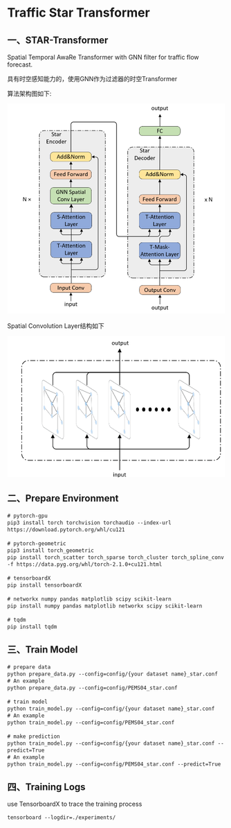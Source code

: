 # Traffic Star Transformer
## 一、STAR-Transformer
Spatial Temporal AwaRe Transformer with GNN filter for traffic flow forecast.

具有时空感知能力的，使用GNN作为过滤器的时空Transformer

算法架构图如下:

<img src="./assets/structure.png" alt="">

Spatial Convolution Layer结构如下

<img src="./assets/spatial_conv.png" alt="">

## 二、Prepare Environment
```shell
# pytorch-gpu
pip3 install torch torchvision torchaudio --index-url https://download.pytorch.org/whl/cu121

# pytorch-geometric
pip3 install torch_geometric
pip install torch_scatter torch_sparse torch_cluster torch_spline_conv -f https://data.pyg.org/whl/torch-2.1.0+cu121.html

# tensorboardX
pip install tensorboardX

# networkx numpy pandas matplotlib scipy scikit-learn
pip install numpy pandas matplotlib networkx scipy scikit-learn

# tqdm
pip install tqdm
```

## 三、Train Model
```shell
# prepare data
python prepare_data.py --config=config/{your dataset name}_star.conf
# An example
python prepare_data.py --config=config/PEMS04_star.conf

# train model
python train_model.py --config=config/{your dataset name}_star.conf
# An example
python train_model.py --config=config/PEMS04_star.conf

# make prediction
python train_model.py --config=config/{your dataset name}_star.conf --predict=True
# An example
python train_model.py --config=config/PEMS04_star.conf --predict=True
```

## 四、Training Logs
use TensorboardX to trace the training process
```shell
tensorboard --logdir=./experiments/
```